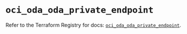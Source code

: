 # `oci_oda_oda_private_endpoint`

Refer to the Terraform Registry for docs: [`oci_oda_oda_private_endpoint`](https://registry.terraform.io/providers/oracle/oci/7.19.0/docs/resources/oda_oda_private_endpoint).
